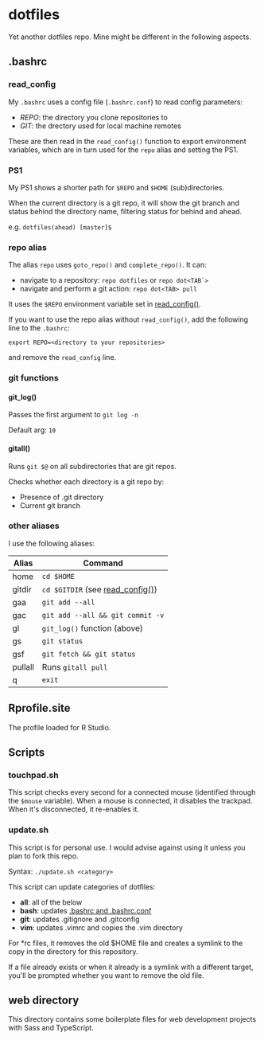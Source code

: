 # dotfiles

Yet another dotfiles repo. Mine might be different in the following aspects.

## .bashrc

### read_config

My ``.bashrc`` uses a config file (``.bashrc.conf``) to read config parameters:

* *REPO*: the directory you clone repositories to
* *GIT*: the drectory used for local machine remotes

These are then read in the ``read_config()`` function to export environment variables, which are in turn used for the ``repo`` alias and setting the PS1.

### PS1

My PS1 shows a shorter path for ``$REPO`` and ``$HOME`` (sub)directories.

When the current directory is a git repo, it will show the git branch and status behind the directory name, filtering status for behind and ahead.

e.g. ``dotfiles(ahead) [master]$``

### repo alias

The alias ``repo`` uses ``goto_repo()`` and ``complete_repo()``. It can:
* navigate to a repository: ``repo dotfiles`` or ``repo dot<TAB`>``
* navigate and perform a git action: ``repo dot<TAB> pull``

It uses the ``$REPO`` environment variable set in [read_config()](#read_config).

If you want to use the repo alias without ``read_config()``, add the following line to the ``.bashrc``:

``export REPO=<directory to your repositories>``

and remove the ``read_config`` line.

### git functions

#### git_log()

Passes the first argument to ``git log -n ``

Default arg: ``10``

#### gitall()

Runs ``git $@`` on all subdirectories that are git repos.

Checks whether each directory is a git repo by:

* Presence of .git directory
* Current git branch

### other aliases

I use the following aliases:

| Alias | Command |
| --- | --- |
| home | ``cd $HOME`` |
| gitdir | ``cd $GITDIR`` (see [read_config()](#read_config)) |
| gaa | ``git add --all`` |
| gac | ``git add --all && git commit -v`` |
| gl | ``git_log()`` function (above) |
| gs | ``git status`` |
| gsf | ``git fetch && git status`` |
| pullall | Runs ``gitall pull`` |
| q | ``exit`` |

## Rprofile.site

The profile loaded for R Studio.

## Scripts

### touchpad.sh

This script checks every second for a connected mouse (identified through the ``$mouse`` variable). When a mouse is connected, it disables the trackpad. When it's disconnected, it re-enables it.

### update.sh

This script is for personal use. I would advise against using it unless you plan to fork this repo.

Syntax: ``./update.sh <category>``

This script can update categories of dotfiles:

* **all**: all of the below
* **bash**: updates [.bashrc and .bashrc.conf](#bashrc)
* **git**: updates .gitignore and .gitconfig
* **vim**: updates .vimrc and copies the .vim directory

For *rc files, it removes the old $HOME file and creates a symlink to the copy in the directory for this repository.

If a file already exists or when it already is a symlink with a different target, you'll be prompted whether you want to remove the old file.

## web directory

This directory contains some boilerplate files for web development projects with Sass and TypeScript.
